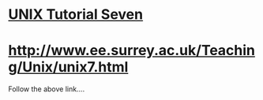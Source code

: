 <h1><u>UNIX Tutorial Seven</u></h1>

# http://www.ee.surrey.ac.uk/Teaching/Unix/unix7.html

Follow the above link....
